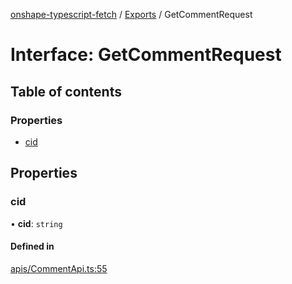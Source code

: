 [onshape-typescript-fetch](../README.md) / [Exports](../modules.md) / GetCommentRequest

# Interface: GetCommentRequest

## Table of contents

### Properties

- [cid](GetCommentRequest.md#cid)

## Properties

### cid

• **cid**: `string`

#### Defined in

[apis/CommentApi.ts:55](https://github.com/toebes/onshape-typescript-fetch/blob/3e11ae1/apis/CommentApi.ts#L55)
